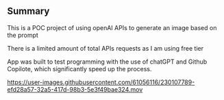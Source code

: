 ## Summary
This is a POC project of using openAI APIs to generate an image based on the prompt

There is a limited amount of total APIs requests as I am using free tier

App was built to test programming with the use of chatGPT and Github Copilote, which significantly speed up the process. 

https://user-images.githubusercontent.com/61056116/230107789-efd28a57-32a5-417d-98b3-5e3f49bae324.mov

